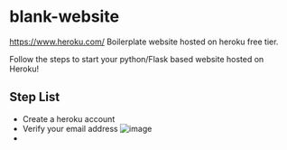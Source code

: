 # blank-website

https://www.heroku.com/
Boilerplate website hosted on heroku free tier.

Follow the steps to start your python/Flask based website hosted on Heroku!

## Step List

- Create a heroku account
- Verify your email address
![image](https://user-images.githubusercontent.com/51305946/109360354-12ece380-7855-11eb-9bee-bdf04a6e5afd.png)
- 